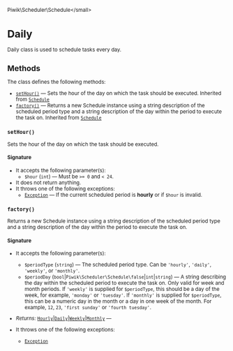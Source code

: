 <small>Piwik\Scheduler\Schedule\</small>

Daily
=====

Daily class is used to schedule tasks every day.

Methods
-------

The class defines the following methods:

- [`setHour()`](#sethour) &mdash; Sets the hour of the day on which the task should be executed. Inherited from [`Schedule`](../../../Piwik/Scheduler/Schedule/Schedule.md)
- [`factory()`](#factory) &mdash; Returns a new Schedule instance using a string description of the scheduled period type and a string description of the day within the period to execute the task on. Inherited from [`Schedule`](../../../Piwik/Scheduler/Schedule/Schedule.md)

<a name="sethour" id="sethour"></a>
<a name="setHour" id="setHour"></a>
### `setHour()`

Sets the hour of the day on which the task should be executed.

#### Signature

-  It accepts the following parameter(s):
    - `$hour` (`int`) &mdash;
       Must be `>= 0` and `< 24`.
- It does not return anything.
- It throws one of the following exceptions:
    - [`Exception`](http://php.net/class.Exception) &mdash; If the current scheduled period is **hourly** or if `$hour` is invalid.

<a name="factory" id="factory"></a>
<a name="factory" id="factory"></a>
### `factory()`

Returns a new Schedule instance using a string description of the scheduled period type and a string description of the day within the period to execute the task on.

#### Signature

-  It accepts the following parameter(s):
    - `$periodType` (`string`) &mdash;
       The scheduled period type. Can be `'hourly'`, `'daily'`, `'weekly'`, or `'monthly'`.
    - `$periodDay` (`bool`|`Piwik\Scheduler\Schedule\false`|`int`|`string`) &mdash;
       A string describing the day within the scheduled period to execute the task on. Only valid for week and month periods. If `'weekly'` is supplied for `$periodType`, this should be a day of the week, for example, `'monday'` or `'tuesday'`. If `'monthly'` is supplied for `$periodType`, this can be a numeric day in the month or a day in one week of the month. For example, `12`, `23`, `'first sunday'` or `'fourth tuesday'`.

- *Returns:*  [`Hourly`](../../../Piwik/Scheduler/Schedule/Hourly.md)|[`Daily`](../../../Piwik/Scheduler/Schedule/Daily.md)|[`Weekly`](../../../Piwik/Scheduler/Schedule/Weekly.md)|[`Monthly`](../../../Piwik/Scheduler/Schedule/Monthly.md) &mdash;
    
- It throws one of the following exceptions:
    - [`Exception`](http://php.net/class.Exception)


